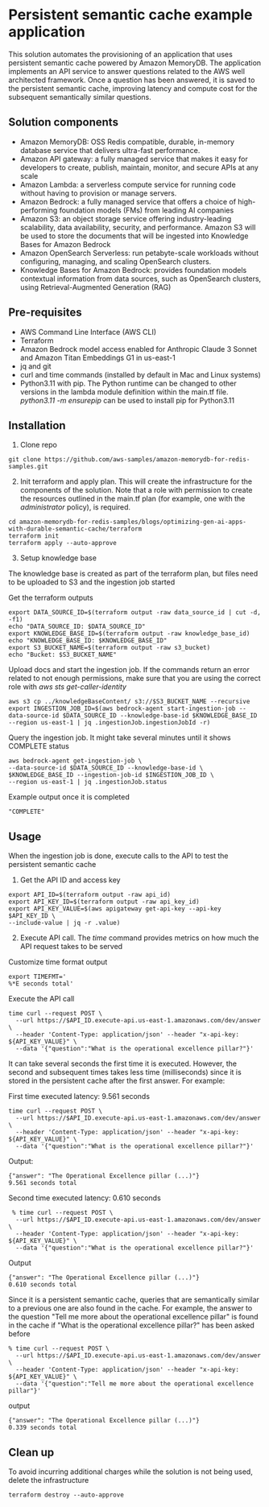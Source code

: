 # Persistent semantic cache example application

This solution automates the provisioning of an application that uses persistent semantic cache powered by Amazon MemoryDB. The application implements an API service to answer questions related to the AWS well architected framework. Once a question has been answered, it is saved to the persistent semantic cache, improving latency and compute cost for the subsequent semantically similar questions.

## Solution components

* Amazon MemoryDB: OSS Redis compatible, durable, in-memory database service that delivers ultra-fast performance. 
* Amazon API gateway: a fully managed service that makes it easy for developers to create, publish, maintain, monitor, and secure APIs at any scale
* Amazon Lambda: a serverless compute service for running code without having to provision or manage servers.
* Amazon Bedrock: a fully managed service that offers a choice of high-performing foundation models (FMs) from leading AI companies
* Amazon S3: an object storage service offering industry-leading scalability, data availability, security, and performance. Amazon S3 will be used to store the documents that will be ingested into Knowledge Bases for Amazon Bedrock
* Amazon OpenSearch Serverless: run petabyte-scale workloads without configuring, managing, and scaling OpenSearch clusters. 
* Knowledge Bases for Amazon Bedrock: provides foundation models contextual information from data sources, such as OpenSearch clusters, using Retrieval-Augmented Generation (RAG)

## Pre-requisites  

* AWS Command Line Interface (AWS CLI)
* Terraform
* Amazon Bedrock model access enabled for Anthropic Claude 3 Sonnet and Amazon Titan Embeddings G1 in us-east-1
* jq and git
* curl and time commands (installed by default in Mac and Linux systems)
* Python3.11 with pip. The Python runtime can be changed to other versions in the lambda module definition within the main.tf file. _python3.11 -m ensurepip_ can be used to install pip for Python3.11 

## Installation

1. Clone repo
```
git clone https://github.com/aws-samples/amazon-memorydb-for-redis-samples.git
```

2. Init terraform and apply plan. This will create the infrastructure for the components of the solution. Note that a role with permission to create the resources outlined in the main.tf plan (for example, one with the _administrator_ policy), is required.

```
cd amazon-memorydb-for-redis-samples/blogs/optimizing-gen-ai-apps-with-durable-semantic-cache/terraform
terraform init
terraform apply --auto-approve
```

3. Setup knowledge base

The knowledge base is created as part of the terraform plan, but files need to be uploaded to S3 and the ingestion job started

Get the terraform outputs
```
export DATA_SOURCE_ID=$(terraform output -raw data_source_id | cut -d, -f1)
echo "DATA_SOURCE_ID: $DATA_SOURCE_ID"
export KNOWLEDGE_BASE_ID=$(terraform output -raw knowledge_base_id)
echo "KNOWLEDGE_BASE_ID: $KNOWLEDGE_BASE_ID"
export S3_BUCKET_NAME=$(terraform output -raw s3_bucket)
echo "Bucket: $S3_BUCKET_NAME"

```

Upload docs and start the ingestion job. If the commands return an error related to not enough permissions, make sure that you are using the correct role with _aws sts get-caller-identity_
```
aws s3 cp ../knowledgeBaseContent/ s3://$S3_BUCKET_NAME --recursive
export INGESTION_JOB_ID=$(aws bedrock-agent start-ingestion-job --data-source-id $DATA_SOURCE_ID --knowledge-base-id $KNOWLEDGE_BASE_ID --region us-east-1 | jq .ingestionJob.ingestionJobId -r)

```

Query the ingestion job. It might take several minutes until it shows COMPLETE status

```
aws bedrock-agent get-ingestion-job \
--data-source-id $DATA_SOURCE_ID --knowledge-base-id \
$KNOWLEDGE_BASE_ID --ingestion-job-id $INGESTION_JOB_ID \
--region us-east-1 | jq .ingestionJob.status
```

Example output once it is completed

```
"COMPLETE"
```

## Usage

When the ingestion job is done, execute calls to the API to test the persistent semantic cache

1. Get the API ID and access key
```
export API_ID=$(terraform output -raw api_id)
export API_KEY_ID=$(terraform output -raw api_key_id)
export API_KEY_VALUE=$(aws apigateway get-api-key --api-key $API_KEY_ID \
--include-value | jq -r .value)
```

2. Execute API call. The _time_ command provides metrics on how much the API request takes to be served

Customize time format output
```
export TIMEFMT='                   
%*E seconds total'
```

Execute the API call

```
time curl --request POST \
  --url https://$API_ID.execute-api.us-east-1.amazonaws.com/dev/answer \
  --header 'Content-Type: application/json' --header "x-api-key: ${API_KEY_VALUE}" \
  --data '{"question":"What is the operational excellence pillar?"}'
```

It can take several seconds the first time it is executed. However, the second and subsequent times takes less time (milliseconds) since it is stored in the persistent cache after the first answer. For example:

First time executed latency: 9.561 seconds
```
time curl --request POST \    
  --url https://$API_ID.execute-api.us-east-1.amazonaws.com/dev/answer \
  --header 'Content-Type: application/json' --header "x-api-key: ${API_KEY_VALUE}" \
  --data '{"question":"What is the operational excellence pillar?"}'
```

Output:

```
{"answer": "The Operational Excellence pillar (...)"}
9.561 seconds total
```

Second time executed latency: 0.610 seconds
```
 % time curl --request POST \
  --url https://$API_ID.execute-api.us-east-1.amazonaws.com/dev/answer \
  --header 'Content-Type: application/json' --header "x-api-key: ${API_KEY_VALUE}" \
  --data '{"question":"What is the operational excellence pillar?"}'
```

Output
```
{"answer": "The Operational Excellence pillar (...)"}
0.610 seconds total
```

Since it is a persistent semantic cache, queries that are semantically similar to a previous one are also found in the cache. For example, the answer to the question "Tell me more about the operational excellence pillar" is found in the cache if "What is the operational excellence pillar?" has been asked before

```
% time curl --request POST \
  --url https://$API_ID.execute-api.us-east-1.amazonaws.com/dev/answer \
  --header 'Content-Type: application/json' --header "x-api-key: ${API_KEY_VALUE}" \
  --data '{"question":"Tell me more about the operational excellence pillar"}' 
```

output

```
{"answer": "The Operational Excellence pillar (...)"}
0.339 seconds total
```


## Clean up

To avoid incurring additional charges while the solution is not being used, delete the infrastructure

```
terraform destroy --auto-approve
```